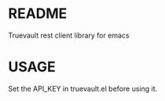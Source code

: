 README 
======
Truevault rest client library for emacs

USAGE
=====
Set the API_KEY in truevault.el before using it.